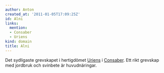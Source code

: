```yaml
---
author: Anton
created_at: '2011-01-05T17:09:25Z'
id: Alni
links:
  mention:
  - Consaber
  - Uriens
kind: domain
title: Alni
---
```


Det sydligaste grevskapet i hertigdömet [Uriens] i [Consaber]. Ett rikt grevskap med jordbruk och
svinbete är huvudnäringar.

  [Uriens]: Uriens
  [Consaber]: Consaber
